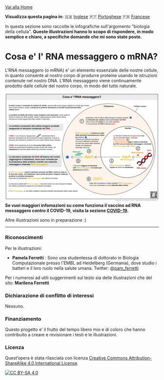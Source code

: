 [Vai alla Home](https://easy-infographics.github.io/it/)

**Visualizza questa pagina in:** 🇬🇧 [Inglese](../en/) 🇵🇹 [Portoghese](../pt/)  🇫🇷 [Francese](../fr/)

In questa sezione sono raccolte le infografiche sull'argomento "biologia della cellula". 
**Queste illustrazioni hanno lo scopo di rispondere, in modo semplice e chiaro, a specifiche domande che mi sono state poste.** 

# Cosa e' l' RNA messaggero o mRNA? 

L'RNA messaggero (o mRNA) e' un elemento essenziale delle nostre cellule, in quanto consente al nostro corpo di produrre proteine usando le istruzioni contenute nel nostro DNA. L'RNA messaggero viene continuamente prodotto dalle cellule del nostro corpo, in modo del tutto naturale.  

[![mRNA_cell.svg - versione italiana](images/mRNA_cell_IT.png)](images/mRNA_cell_IT.png)
**Se vuoi maggiori infomazioni su come funziona il vaccino ad RNA messaggero contro il COVID-19, visita la sezione [COVID-19](https://easy-infographics.github.io/COVID-19/it/).** 

Altre illustrazioni sono in preparazione :)

***

### Riconoscimenti

Per le illustrazioni:

* **Pamela Ferretti** : Sono una studentessa di dottorato in Biologia Computazionale presso l'EMBL ad Heidelberg (Germania), dove studio i batteri e il loro ruolo nella salute umana. Twitter: [@pam_ferretti](https://twitter.com/pam_ferretti)

Per i numerosi ad utili suggerimenti sul testo sia delle illustrazioni che del sito: **Marilena Ferretti**

### Dichiarazione di conflitto di interessi

Nessuno.

### Finanziamento

Questo progetto e’ il frutto del tempo libero mio e di coloro che hanno contribuito a creare e revisionare i testi e le illustrazioni.


### Licenza

Quest’opera è stata rilasciata con licenza 
[Creative Commons Attribution-ShareAlike 4.0 International License][cc-by-sa].

[![CC BY-SA 4.0][cc-by-sa-image]][cc-by-sa]

[cc-by-sa]: http://creativecommons.org/licenses/by-sa/4.0/
[cc-by-sa-image]: https://licensebuttons.net/l/by-sa/4.0/88x31.png
[cc-by-sa-shield]: https://img.shields.io/badge/License-CC%20BY--SA%204.0-lightgrey.svg
